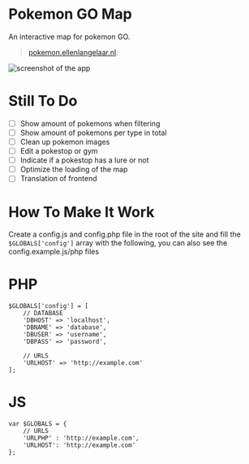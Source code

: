 # Pokemon GO Map
An interactive map for pokemon GO. 
> [pokemon.ellenlangelaar.nl](http://pokemon.ellenlangelaar.nl/).

![screenshot of the app](https://raw.githubusercontent.com/e11en/pokemon-go-map/master/screenshot.png)

Still To Do
===
- [ ] Show amount of pokemons when filtering
- [ ] Show amount of pokemons per type in total
- [ ] Clean up pokemon images
- [ ] Edit a pokestop or gym
- [ ] Indicate if a pokestop has a lure or not
- [ ] Optimize the loading of the map
- [ ] Translation of frontend

How To Make It Work
===
Create a config.js and config.php file in the root of the site and fill the ```$GLOBALS['config']``` array with the following, you
can also see the config.example.js/php files

PHP
====
```
$GLOBALS['config'] = [
    // DATABASE
    'DBHOST' => 'localhost',
    'DBNAME' => 'database',
    'DBUSER' => 'username',
    'DBPASS' => 'password',

    // URLS
    'URLHOST' => 'http://example.com'
];

```

JS
====
```
var $GLOBALS = {
    // URLS
    'URLPHP' : 'http://example.com',
    'URLHOST': 'http://example.com'
};


```